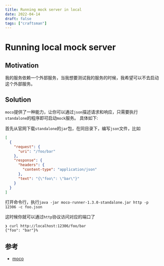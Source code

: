 ```yaml
---
title: Running mock server in local
date: 2022-04-14
draft: false
tags: ["craftsman"]
---
```


# Running local mock server

## Motivation

我的服务依赖一个外部服务，当我想要测试我的服务的时候，我希望可以不去启动这个外部服务。

## Solution

`moco`提供了一种能力，让你可以通过`json`描述请求和响应，只需要执行`standalone`的程序即可启动`mock`服务。
具体如下:

首先从官网下载`standalone`的`jar`包，在同目录下，编写`json`文件，比如

```json
[
  {
    "request": {
      "uri": "/foo/bar"
    },
    "response": {
      "headers": {
        "content-type": "application/json"
      },
      "text": "{\"foo\": \"bar\"}"
    }
  }
]
```

打开命令行，执行`java -jar moco-runner-1.3.0-standalone.jar http -p 12306 -c foo.json`

这时候你就可以通过`http`协议访问对应的端口了

```
❯ curl http://localhost:12306/foo/bar
{"foo": "bar"}%
```

## 参考

- [moco](https://github.com/dreamhead/moco)
